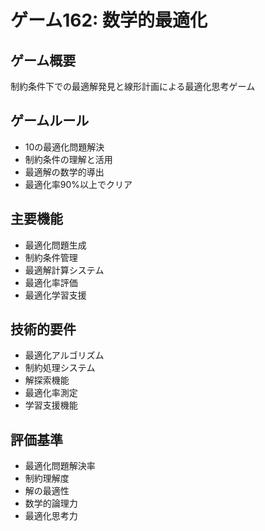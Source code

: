 # ゲーム162: 数学的最適化

## ゲーム概要
制約条件下での最適解発見と線形計画による最適化思考ゲーム

## ゲームルール
- 10の最適化問題解決
- 制約条件の理解と活用
- 最適解の数学的導出
- 最適化率90%以上でクリア

## 主要機能
- 最適化問題生成
- 制約条件管理
- 最適解計算システム
- 最適化率評価
- 最適化学習支援

## 技術的要件
- 最適化アルゴリズム
- 制約処理システム
- 解探索機能
- 最適化率測定
- 学習支援機能

## 評価基準
- 最適化問題解決率
- 制約理解度
- 解の最適性
- 数学的論理力
- 最適化思考力